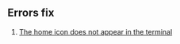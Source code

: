 ## Errors fix
1. [The home icon does not appear in the terminal](./articles/the-home-icon-does-not-appear-in-the-terminal.md)